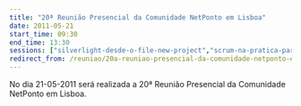 ```yaml
---
title: "20ª Reunião Presencial da Comunidade NetPonto em Lisboa"
date: 2011-05-21
start_time: 09:30
end_time: 13:30
sessions: ["silverlight-desde-o-file-new-project","scrum-na-pratica-para-developers"]
redirect_from: /reuniao/20a-reuniao-presencial-da-comunidade-netponto-em-lisboa/
---
```

No dia 21-05-2011 será realizada a 20ª Reunião Presencial da Comunidade NetPonto em Lisboa.